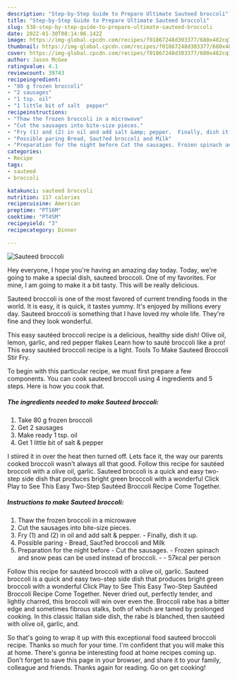 ```yaml
---
description: "Step-by-Step Guide to Prepare Ultimate Sauteed broccoli"
title: "Step-by-Step Guide to Prepare Ultimate Sauteed broccoli"
slug: 538-step-by-step-guide-to-prepare-ultimate-sauteed-broccoli
date: 2022-01-30T08:14:06.142Z
image: https://img-global.cpcdn.com/recipes/f01867248d303377/680x482cq70/sauteed-broccoli-recipe-main-photo.jpg
thumbnail: https://img-global.cpcdn.com/recipes/f01867248d303377/680x482cq70/sauteed-broccoli-recipe-main-photo.jpg
cover: https://img-global.cpcdn.com/recipes/f01867248d303377/680x482cq70/sauteed-broccoli-recipe-main-photo.jpg
author: Jason McGee
ratingvalue: 4.1
reviewcount: 39743
recipeingredient:
- "80 g frozen broccoli"
- "2 sausages"
- "1 tsp. oil"
- "1 little bit of salt  pepper"
recipeinstructions:
- "Thaw the frozen broccoli in a microwave"
- "Cut the sausages into bite-size pieces."
- "Fry (1) and (2) in oil and add salt &amp; pepper.  Finally, dish it up."
- "Possible paring Bread, Saut?ed broccoli and Milk"
- "Preparation for the night before Cut the sausages. Frozen spinach and snow peas can be used instead of broccoli.  57kcal per person"
categories:
- Recipe
tags:
- sauteed
- broccoli

katakunci: sauteed broccoli 
nutrition: 117 calories
recipecuisine: American
preptime: "PT16M"
cooktime: "PT45M"
recipeyield: "3"
recipecategory: Dinner

---
```



![Sauteed broccoli](https://img-global.cpcdn.com/recipes/f01867248d303377/680x482cq70/sauteed-broccoli-recipe-main-photo.jpg)

Hey everyone, I hope you're having an amazing day today. Today, we're going to make a special dish, sauteed broccoli. One of my favorites. For mine, I am going to make it a bit tasty. This will be really delicious.

Sauteed broccoli is one of the most favored of current trending foods in the world. It is easy, it is quick, it tastes yummy. It's enjoyed by millions every day. Sauteed broccoli is something that I have loved my whole life. They're fine and they look wonderful.

This easy sautéed broccoli recipe is a delicious, healthy side dish! Olive oil, lemon, garlic, and red pepper flakes Learn how to sauté broccoli like a pro! This easy sautéed broccoli recipe is a light. Tools To Make Sauteed Broccoli Stir Fry.


To begin with this particular recipe, we must first prepare a few components. You can cook sauteed broccoli using 4 ingredients and 5 steps. Here is how you cook that.

<!--inarticleads1-->

##### The ingredients needed to make Sauteed broccoli:

1. Take 80 g frozen broccoli
1. Get 2 sausages
1. Make ready 1 tsp. oil
1. Get 1 little bit of salt &amp; pepper


I stiired it in over the heat then turned off. Lets face it, the way our parents cooked broccoli wasn&#39;t always all that good. Follow this recipe for sautéed broccoli with a olive oil, garlic. Sauteed broccoli is a quick and easy two-step side dish that produces bright green broccoli with a wonderful Click Play to See This Easy Two-Step Sautéed Broccoli Recipe Come Together. 

<!--inarticleads2-->

##### Instructions to make Sauteed broccoli:

1. Thaw the frozen broccoli in a microwave
1. Cut the sausages into bite-size pieces.
1. Fry (1) and (2) in oil and add salt &amp; pepper. -  Finally, dish it up.
1. Possible paring - Bread, Saut?ed broccoli and Milk
1. Preparation for the night before - Cut the sausages. - Frozen spinach and snow peas can be used instead of broccoli. -  - 57kcal per person


Follow this recipe for sautéed broccoli with a olive oil, garlic. Sauteed broccoli is a quick and easy two-step side dish that produces bright green broccoli with a wonderful Click Play to See This Easy Two-Step Sautéed Broccoli Recipe Come Together. Never dried out, perfectly tender, and lightly charred, this broccoli will win over even the. Broccoli rabe has a bitter edge and sometimes fibrous stalks, both of which are tamed by prolonged cooking. In this classic Italian side dish, the rabe is blanched, then sautéed with olive oil, garlic, and. 

So that's going to wrap it up with this exceptional food sauteed broccoli recipe. Thanks so much for your time. I'm confident that you will make this at home. There's gonna be interesting food at home recipes coming up. Don't forget to save this page in your browser, and share it to your family, colleague and friends. Thanks again for reading. Go on get cooking!
